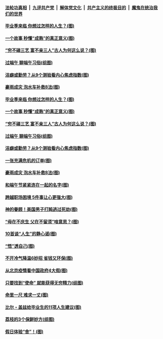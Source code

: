 ####  [法轮功真相](../../../../basic/blob/master/README.md?t=06260431) &nbsp;|&nbsp; [九评共产党](../../../../9ping.md/blob/master/README.md?t=06260431) &nbsp;|&nbsp; [解体党文化](../../../../jtdwh.md/blob/master/README.md?t=06260431)  &nbsp;|&nbsp; [共产主义的终极目的](../../../../gczydzjmd.md/blob/master/README.md?t=06260431) &nbsp;|&nbsp; [魔鬼在统治我们的世界](../../../../mgztzwmdsj.md/blob/master/README.md?t=06260431) 

#### [毕业季来临 你想过怎样的人生？(图)](../pages/p8/937661.md?t=06260431) 

#### [一个故事 秒懂“成熟”的真正意义(图)](../pages/p8/936405.md?t=06260431) 

#### [“穷不碰三艺 富不亲三人”古人为何这么说？(图)](../pages/p8/937602.md?t=06260431) 

#### [过端午 聊端午习俗(组图)](../pages/p8/937246.md?t=06260431) 

#### [洁癖或勤劳？从9个测验看内心焦虑指数(图)](../pages/p8/937558.md?t=06260431) 

#### [豪雨成灾 泡水车补救8法(图)](../pages/p8/937526.md?t=06260431) 

#### [毕业季来临 你想过怎样的人生？(图)](../pages/p8/937661.md?t=06260431) 

#### [一个故事 秒懂“成熟”的真正意义(图)](../pages/p8/936405.md?t=06260431) 

#### [“穷不碰三艺 富不亲三人”古人为何这么说？(图)](../pages/p8/937602.md?t=06260431) 

#### [过端午 聊端午习俗(组图)](../pages/p8/937246.md?t=06260431) 

#### [洁癖或勤劳？从9个测验看内心焦虑指数(图)](../pages/p8/937558.md?t=06260431) 

#### [一张充满危机的订单(图)](../pages/p8/936981.md?t=06260431) 

#### [豪雨成灾 泡水车补救8法(图)](../pages/p8/937526.md?t=06260431) 

#### [和端午节紧紧连在一起的名字(图)](../pages/p8/937448.md?t=06260431) 

#### [跨越职场困境 5件事让心更强大(图)](../pages/p8/937375.md?t=06260431) 

#### [神的眷顾！美国男子打盹逃过死劫(图)](../pages/p8/936985.md?t=06260431) 

#### [“母在不庆生 父在不留须”啥意思？(图)](../pages/p8/937234.md?t=06260431) 

#### [10首谈“人生”的静心谣(图)](../pages/p8/936965.md?t=06260431) 

#### [“悟”透自己(图)](../pages/p8/936972.md?t=06260431) 

#### [不开冷气降温6妙招 省钱又环保(图)](../pages/p8/937329.md?t=06260431) 

#### [从北京疫情看中国政府4大假(图)](../pages/p8/937196.md?t=06260431) 

#### [只要找到“使命” 就能获得无穷精力(组图)](../pages/p8/937159.md?t=06260431) 

#### [命里一尺 难求一丈(图)](../pages/p8/936782.md?t=06260431) 

#### [比尔・盖兹给毕业生的11项人生建议(图)](../pages/p8/936231.md?t=06260431) 

#### [荔枝的3个保鲜妙方(组图)](../pages/p8/936950.md?t=06260431) 

#### [假日体验“舍”！(图)](../pages/p8/937183.md?t=06260431) 

